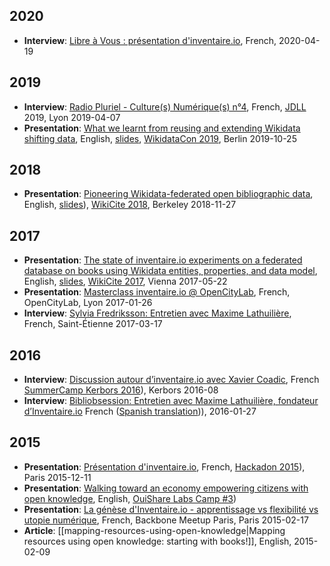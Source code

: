 <!-- LANG:EN, title="Blog"-->

## 2020
* **Interview**: [Libre à Vous : présentation d'inventaire.io](https://cause-commune.fm/podcast/66-framabook-inventaire-surveillance/), French, 2020-04-19

## 2019
* **Interview**: [Radio Pluriel - Culture(s) Numérique(s) n°4](https://www.mixcloud.com/cultures-numeriques/radio-pluriel-cultures-num%C3%A9riques-num%C3%A9ro-004-jdll-2019-mots-de-passe-et-inventaireio/), French, [JDLL](https://jdll.org) 2019, Lyon 2019-04-07
* **Presentation**: [What we learnt from reusing and extending Wikidata shifting data](https://media.ccc.de/v/wikidatacon2019-1059-inventaire_what_we_learnt_from_reusing_and_extending_wikidata_shifting_data), English, [slides](https://hack.allmende.io/p/inventaire-wikidatacon-2019#/), [WikidataCon 2019](https://www.wikidata.org/wiki/Wikidata:WikidataCon_2019), Berlin 2019-10-25 

## 2018
* **Presentation**: [Pioneering Wikidata-federated open bibliographic data](https://www.youtube.com/watch?v=4CZDJ2uHrTk&t=3864), English, [slides](https://inventaire.github.io/wikicite-2018)), [WikiCite 2018](https://meta.wikimedia.org/wiki/WikiCite_2018), Berkeley 2018-11-27

## 2017
* **Presentation**: [The state of inventaire.io experiments on a federated database on books using Wikidata entities, properties, and data model](https://www.youtube.com/watch?v=1pMHSghEM7A&t=8h42m52s), English, [slides](https://github.com/inventaire/wikicite), [WikiCite 2017](https://meta.wikimedia.org/wiki/WikiCite_2017), Vienna 2017-05-22
* **Presentation**: [Masterclass inventaire.io @ OpenCityLab](https://www.youtube.com/watch?v=wBlFTNbErUY&list=PLcBPANOv7L2Tm5cKOj8_fh9JHuPuHErpx&index=4), French, OpenCityLab, Lyon 2017-01-26
* **Interview**: [Sylvia Fredriksson: Entretien avec Maxime Lathuilière](https://soundcloud.com/sylviafredriksson/sets/maxime-lathuiliere), French, Saint-Étienne 2017-03-17

## 2016
* **Interview**: [Discussion autour d’inventaire.io avec Xavier Coadic](https://videos.lescommuns.org/videos/watch/b37919b3-46b8-4ba2-a643-06643bbb6e92), French [SummerCamp Kerbors 2016](https://movilab.org/index.php?title=IndieCamp_Kerbors_2016)), Kerbors 2016-08
* **Interview**: [Bibliobsession: Entretien avec Maxime Lathuilière, fondateur d’Inventaire.io](http://www.bibliobsession.net/2016/01/27/entretien-maxime-lathuiliere-fondateur-dinventaire-io/) French ([Spanish translation](https://diarium.usal.es/experimentrado/pasarelas/en-espanol/bibliobsession/entrevista-con-maxime-lathuiliere-fundador-de-inventaire-io/))), 2016-01-27

## 2015
* **Presentation**: [Présentation d'inventaire.io](https://vimeo.com/156065434), French, [Hackadon 2015](https://hackadon.org/)), Paris 2015-12-11
* **Presentation**: [Walking toward an economy empowering citizens with open knowledge](https://www.youtube.com/watch?v=LZgWXEShJoY), English, [OuiShare Labs Camp #3](https://web.archive.org/web/20151125031400/http://camp.ouisharelabs.net/2015/))
* **Presentation**: [La génèse d'Inventaire.io - apprentissage vs flexibilité vs utopie numérique](https://www.youtube.com/watch?v=PGmWI2ra_Hg), French, Backbone Meetup Paris, Paris 2015-02-17
* **Article**: [[mapping-resources-using-open-knowledge|Mapping resources using open knowledge: starting with books!]], English, 2015-02-09
